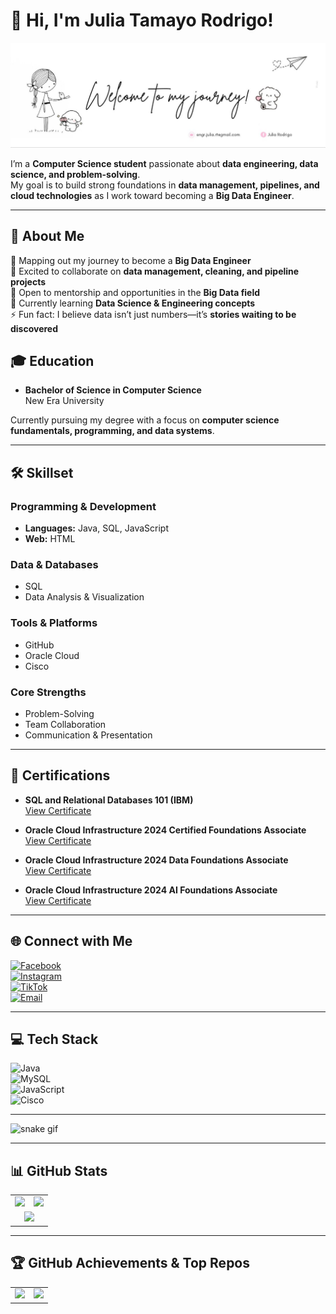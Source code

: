 # 👋 Hi, I'm Julia Tamayo Rodrigo!  

![Welcome to my journey!](https://github.com/engr-julia/engr-julia/raw/main/photo_6147724065197113938_y.jpg)

I’m a **Computer Science student** passionate about **data engineering, data science, and problem-solving**.  
My goal is to build strong foundations in **data management, pipelines, and cloud technologies** as I work toward becoming a **Big Data Engineer**.  

---

## 💫 About Me  

🔭 Mapping out my journey to become a **Big Data Engineer**  
👯 Excited to collaborate on **data management, cleaning, and pipeline projects**  
🤝 Open to mentorship and opportunities in the **Big Data field**  
🌱 Currently learning **Data Science & Engineering concepts**  
⚡ Fun fact: I believe data isn’t just numbers—it’s **stories waiting to be discovered** 


## 🎓 Education  
- **Bachelor of Science in Computer Science**  
  New Era University  

Currently pursuing my degree with a focus on **computer science fundamentals, programming, and data systems**.  

---

## 🛠 Skillset  

### Programming & Development  
- **Languages:** Java, SQL, JavaScript  
- **Web:** HTML  

### Data & Databases  
- SQL  
- Data Analysis & Visualization  

### Tools & Platforms  
- GitHub  
- Oracle Cloud  
- Cisco  

### Core Strengths  
- Problem-Solving  
- Team Collaboration  
- Communication & Presentation  

---


## 📜 Certifications  
- **SQL and Relational Databases 101 (IBM)**  
  [View Certificate](https://courses.cognitiveclass.ai/certificates/8534fe56c2024b459015134d9ebb1dbc)  

- **Oracle Cloud Infrastructure 2024 Certified Foundations Associate**  
  [View Certificate](https://catalog-education.oracle.com/ords/certview/sharebadge?id=246808BA7BFB8CB524F0F4062E5771843277A4CDC454053833BF7DB91936AEBF)  

- **Oracle Cloud Infrastructure 2024 Data Foundations Associate**  
  [View Certificate](https://catalog-education.oracle.com/ords/certview/sharebadge?id=246808BA7BFB8CB524F0F4062E577184CE6D3E094E0A145CFAAA5049D5A820AE)  

- **Oracle Cloud Infrastructure 2024 AI Foundations Associate**  
  [View Certificate](https://catalog-education.oracle.com/ords/certview/sharebadge?id=49CBA67A962309CC3E6AAA483B73864D47619BA224B6EEDD3E9FECF49D3B7942)  

---


## 🌐 Connect with Me  

[![Facebook](https://img.shields.io/badge/Facebook-%231877F2.svg?logo=Facebook&logoColor=white)](https://facebook.com/JuliaRodrigo)  
[![Instagram](https://img.shields.io/badge/Instagram-%23E4405F.svg?logo=Instagram&logoColor=white)](https://instagram.com/crese.lia)  
[![TikTok](https://img.shields.io/badge/TikTok-%23000000.svg?logo=TikTok&logoColor=white)](https://tiktok.com/@crese.lia)  
[![Email](https://img.shields.io/badge/Email-D14836?logo=gmail&logoColor=white)](mailto:engr.julia.rt@gmail.com)  


---

## 💻 Tech Stack  

![Java](https://img.shields.io/badge/java-%23ED8B00.svg?style=flat&logo=openjdk&logoColor=white)  
![MySQL](https://img.shields.io/badge/mysql-4479A1.svg?style=flat&logo=mysql&logoColor=white)  
![JavaScript](https://img.shields.io/badge/javascript-%23323330.svg?style=flat&logo=javascript&logoColor=%23F7DF1E)  
![Cisco](https://img.shields.io/badge/cisco-%23049fd9.svg?style=flat&logo=cisco&logoColor=black)  

---

![snake gif](https://github.com/YOUR_USERNAME/YOUR_USERNAME/blob/output/github-snake-dark.svg)

---


## 📊 GitHub Stats  

<table>
  <tr>
    <td>
      <img src="https://github-readme-stats.vercel.app/api?username=engr-julia&theme=cobalt&hide_border=false&include_all_commits=false&count_private=false" />
    </td>
    <td>
      <img src="https://github-readme-streak-stats.herokuapp.com/?user=engr-julia&theme=cobalt&hide_border=false" />
    </td>
  </tr>
  <tr>
    <td colspan="2" align="center">
      <img src="https://github-readme-stats.vercel.app/api/top-langs/?username=engr-julia&theme=cobalt&hide_border=false&include_all_commits=false&count_private=false&layout=compact" />
    </td>
  </tr>
</table>

---

## 🏆 GitHub Achievements & Top Repos  

<table>
  <tr>
    <td>
      <img src="https://github-profile-trophy.vercel.app/?username=engr-julia&theme=onedark&no-frame=false&no-bg=true&margin-w=4" />
    </td>
    <td>
      <img src="https://github-contributor-stats.vercel.app/api?username=engr-julia&limit=5&theme=dark&combine_all_yearly_contributions=true" />
    </td>
  </tr>
</table>


